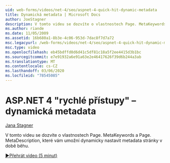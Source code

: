 ```yaml
---
uid: web-forms/videos/net-4/seo/aspnet-4-quick-hit-dynamic-metadata
title: Dynamická metadata | Microsoft Docs
author: JoeStagner
description: V tomto videu se dozvíte o vlastnostech Page. MetaKeywords a Page. MetaDescription, které vám umožní dynamicky nastavovat metadata stránky v běhu ČŘ...
ms.author: riande
ms.date: 11/05/2009
ms.assetid: 16b680a1-8b3e-4c06-953d-7dac8f7d7a72
msc.legacyurl: /web-forms/videos/net-4/seo/aspnet-4-quick-hit-dynamic-metadata
msc.type: video
ms.openlocfilehash: eb45bdffd0d6d41c5df81c18a5f2ee4415d3b1bc
ms.sourcegitcommit: e7e91932a6e91a63e2e46417626f39d6b244a3ab
ms.translationtype: MT
ms.contentlocale: cs-CZ
ms.lasthandoff: 03/06/2020
ms.locfileid: "78545085"
---
```

# <a name="aspnet-4-quick-hit---dynamic-metadata"></a>ASP.NET 4 "rychlé přístupy" – dynamická metadata

[Jana Stagner](https://github.com/JoeStagner)

V tomto videu se dozvíte o vlastnostech Page. MetaKeywords a Page. MetaDescription, které vám umožní dynamicky nastavit metadata stránky v době běhu. 

[&#9654;Přehrát video (5 minut)](https://channel9.msdn.com/Blogs/ASP-NET-Site-Videos/aspnet-4-quick-hit-dynamic-metadata)
